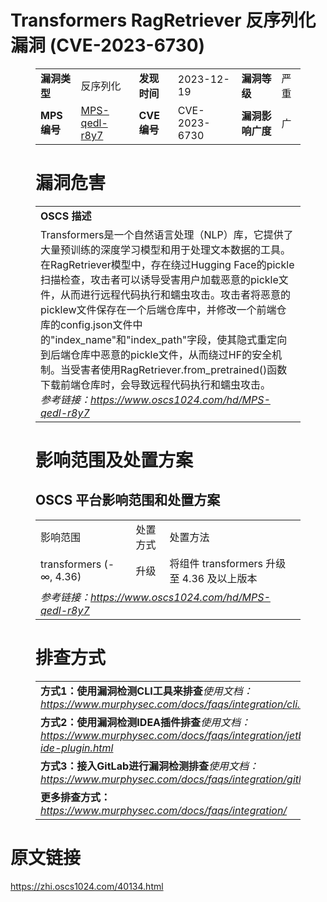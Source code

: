 # Transformers RagRetriever 反序列化漏洞 (CVE-2023-6730)
<figure class="wp-block-table">
    <table>
        <tbody>
        <tr>
            <td><strong>漏洞类型</strong></td>
            <td>反序列化</td>
            <td><strong>发现时间</strong></td>
            <td>2023-12-19</td>
            <td><strong>漏洞等级</strong></td>
            <td>严重</td>
        </tr>
        <tr>
            <td><strong>MPS编号</strong></td>
            <td><a href="https://www.oscs1024.com/hd/MPS-qedl-r8y7">MPS-qedl-r8y7</a></td>
            <td><strong>CVE编号</strong></td>
            <td>CVE-2023-6730</td>
            <td><strong>漏洞影响广度</strong></td>
            <td>广</td>
        </tr>
        </tbody>
    </table>
</figure>


<figure class="wp-block-table">
    <h1 class="wp-block-heading">漏洞危害</h1>
    <table>
        <tbody>
        <tr>
            <td><strong>OSCS 描述</strong></td>
        </tr>
        <tr>
            <td>Transformers是一个自然语言处理（NLP）库，它提供了大量预训练的深度学习模型和用于处理文本数据的工具。
在RagRetriever模型中，存在绕过Hugging Face的pickle扫描检查，攻击者可以诱导受害用户加载恶意的pickle文件，从而进行远程代码执行和蠕虫攻击。攻击者将恶意的picklew文件保存在一个后端仓库中，并修改一个前端仓库的config.json文件中的"index_name"和"index_path"字段，使其隐式重定向到后端仓库中恶意的pickle文件，从而绕过HF的安全机制。当受害者使用RagRetriever.from_pretrained()函数下载前端仓库时，会导致远程代码执行和蠕虫攻击。<br><em>参考链接：<a
                    href="https://www.oscs1024.com/hd/MPS-qedl-r8y7">https://www.oscs1024.com/hd/MPS-qedl-r8y7</a></em>
            </td>
        </tr>
        </tbody>
    </table>
</figure>


<figure class="wp-block-table alignleft">
    <h1 class="wp-block-heading">影响范围及处置方案</h1>
    <h2 class="wp-block-heading"><strong>OSCS</strong> <strong>平台影响范围和处置方案</strong></h2>
    <table>
        <tbody>
        <tr>
            <td>影响范围</td>
            <td>处置方式</td>
            <td>处置方法</td>
        </tr>
        <tr><td rowspan="1">transformers (-∞, 4.36)</td><td>升级</td><td>将组件 transformers 升级至 4.36 及以上版本</td></tr>
        <tr>
            <td colspan="3"><em>参考链接：</em><em><a
                    href="https://www.oscs1024.com/hd/MPS-qedl-r8y7">https://www.oscs1024.com/hd/MPS-qedl-r8y7</a></em></td>
        </tr>
        </tbody>
    </table>
</figure>


<figure class="wp-block-table">
    <h1 class="wp-block-heading">排查方式</h1>
    <table>
        <tbody>
        <tr>
            <td><strong>方式1：使用漏洞检测CLI工具来排查</strong><em>使用文档：<a
                    href="https://www.murphysec.com/docs/faqs/integration/cli.html">https://www.murphysec.com/docs/faqs/integration/cli.html</a></em>
            </td>
        </tr>
        <tr>
            <td><strong>方式2：使用漏洞检测IDEA插件排查</strong><em>使用文档：<a
                    href="https://www.murphysec.com/docs/faqs/integration/jetbrains-ide-plugin.html">https://www.murphysec.com/docs/faqs/integration/jetbrains-ide-plugin.html</a></em>
            </td>
        </tr>
        <tr>
            <td><strong>方式3：接入GitLab进行漏洞检测排查</strong><em>使用文档：<a
                    href="https://www.murphysec.com/docs/faqs/integration/gitlab.html">https://www.murphysec.com/docs/faqs/integration/gitlab.html</a></em>
            </td>
        </tr>
        <tr>
            <td><strong>更多排查方式：</strong><em><a
                    href="https://www.murphysec.com/docs/faqs/integration/">https://www.murphysec.com/docs/faqs/integration/</a></em>
            </td>
        </tr>
        </tbody>
    </table>
</figure>
<h1>原文链接</h1>
<p><a href="https://zhi.oscs1024.com/40134.html">https://zhi.oscs1024.com/40134.html</a></p>